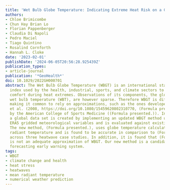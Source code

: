 ```yaml
---
title: 'Wet Bulb Globe Temperature: Indicating Extreme Heat Risk on a Global Grid'
authors:
- Chloe Brimicombe
- Chun Hay Brian Lo
- Florian Pappenberger
- Claudia Di Napoli
- Pedro Maciel
- Tiago Quintino
- Rosalind Cornforth
- Hannah L. Cloke
date: '2023-02-01'
publishDate: '2024-06-05T20:56:28.925439Z'
publication_types:
- article-journal
publication: '*GeoHealth*'
doi: 10.1029/2022GH000701
abstract: The Wet Bulb Globe Temperature (WBGT) is an international standard heat
  index used by the health, industrial, sports, and climate sectors to assess thermal
  comfort during heat extremes. Observations of its components, the globe and the
  wet bulb temperature (WBT), are however sparse. Therefore WBGT is difficult to derive,
  making it common to rely on approximations, such as the ones developed by Liljegren
  et al. (2008, https://doi.org/10.1080/15459620802310770, (Formula presented.)) and
  by the American College of Sports Medicine ((Formula presented.)). In this study,
  a global data set is created by implementing an updated WBGT method using ECMWF
  ERA5 gridded meteorological variables and is evaluated against existing WBGT methods.
  The new method, (Formula presented.), uses globe temperature calculated using mean
  radiant temperature and is found to be accurate in comparison to (Formula presented.)
  across three heatwave case studies. In addition, it is found that (Formula presented.)
  is not an adequate approximation of WBGT. Our new method is a candidate for a global
  forecasting early warning system.
tags:
- WBGT
- climate change and health
- heat stress
- heatwaves
- mean radiant temperature
- numerical weather prediction
---
```

